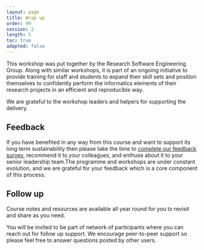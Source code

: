```yaml
---
layout: page
title: Wrap up
order: 99
session: 2
length: 5
toc: true
adapted: false
---
```


<!-- 
NOTE TO DEVELOPERS
------------------

WHEN THIS COURSE IS SUPPORTED BY VOLUNTEERS WHO ARE LENDING TIME OUTSIDE THEIR
OFFICIAL DUTIES, THE FOLLOWING IS MORE APPROPRIATE:

This workshop, and the others in the series, were put together by the Research
Software Engineering Group and its delivery is supported by a team of
volunteers. This is as part of an ongoing initiative to provide training for
staff and students to expand their skill sets and position themselves to
confidently perform the informatics elements of their research projects in an
efficient and reproducible way.
-->

This workshop was put together by the Research Software Engineering Group. Along
with similar workshops, it is part of an ongoing initiative to provide training
for staff and students to expand their
skill sets and position themselves to confidently perform the informatics
elements of their research projects in an efficient and reproducible way.

We are grateful to the workshop leaders and helpers for supporting the delivery.


## Feedback

If you have benefited in any way from this course and want to support its long
term sustainability then please take the time to
<a href="https://forms.office.com/Pages/ResponsePage.aspx?id=d10qkZj77k6vMhM02PBKU6c8tNVRoxhAjFFJWmm07JtUQkpUUlkxMkQwTjg0TjhZNU42OTRFNzFWNi4u" target="_blank" rel="external noreferrer">complete our feedback survey</a>,
recommend it to your colleagues, and enthuse about it to your senior leadership
team.The programme and workshops are under constant evolution, and we are
grateful for your feedback which is a core component of this process.


## Follow up

Course notes and resources are available all year round for you to revisit and
share as you need.

You will be invited to be part of network of participants where you can reach
out for follow up support. We encourage peer-to-peer support so please feel free
to answer questions posted by other users.
